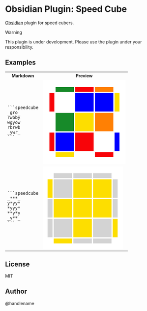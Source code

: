 # Obsidian Plugin: Speed Cube

[Obsidian](https://obsidian.md/) plugin for speed cubers.

> [!WARNING]
> This plugin is under development.
> Please use the plugin under your responsibility.

## Examples

<table>
  <tr>
    <th>Markdown</th>
    <th>Preview</th>
  </tr>
  <tr>
    <td>
<pre>
```speedcube
_gro_
rwbby
wgyow
rbrwb
_ywr_
```
</pre>
    </td>
    <td>
      <img src="./doc/image/example1.png" />
    </td>
  </tr>
  <tr>
    <td>
<pre>
```speedcube
_***_
y*yy*
*yyy*
**y*y
_y**_
```
</pre>
    </td>
    <td>
      <img src="./doc/image/example2.png" />
    </td>
  </tr>
</table>

## License

MIT

## Author

@handlename
